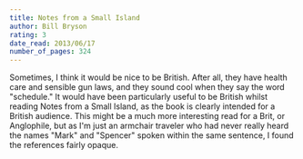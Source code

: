 ```yaml
---
title: Notes from a Small Island
author: Bill Bryson
rating: 3
date_read: 2013/06/17
number_of_pages: 324
---
```


Sometimes, I think it would be nice to be British. After all, they have health care and sensible gun laws, and they sound cool when they say the word "schedule." It would have been particularly useful to be British whilst reading Notes from a Small Island, as the book is clearly intended for a British audience. This might be a much more interesting read for a Brit, or Anglophile, but as I'm just an armchair traveler who had never really heard the names "Mark" and "Spencer" spoken within the same sentence, I found the references fairly opaque.